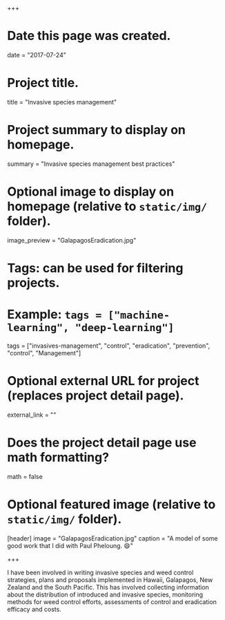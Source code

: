 +++
# Date this page was created.
date = "2017-07-24"

# Project title.
title = "Invasive species management"

# Project summary to display on homepage.
summary = "Invasive species management best practices"

# Optional image to display on homepage (relative to `static/img/` folder).
image_preview = "GalapagosEradication.jpg"

# Tags: can be used for filtering projects.
# Example: `tags = ["machine-learning", "deep-learning"]`
tags = ["invasives-management", "control", "eradication", "prevention", "control", "Management"]

# Optional external URL for project (replaces project detail page).
external_link = ""

# Does the project detail page use math formatting?
math = false

# Optional featured image (relative to `static/img/` folder).
[header]
image = "GalapagosEradication.jpg"
caption = "A model of some good work that I did with Paul Pheloung. :smile:"

+++

I have been involved in writing invasive species and weed control strategies, plans and proposals implemented in Hawaii, Galapagos, New Zealand and the South Pacific. This has involved collecting information about the distribution of introduced and invasive species, monitoring methods for weed control efforts, assessments of control and eradication efficacy and costs. 